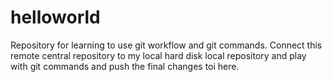 # helloworld
Repository for learning to use git workflow and git commands. Connect this remote central repository to my local hard disk local repository and play with git commands and push the final changes toi here.
